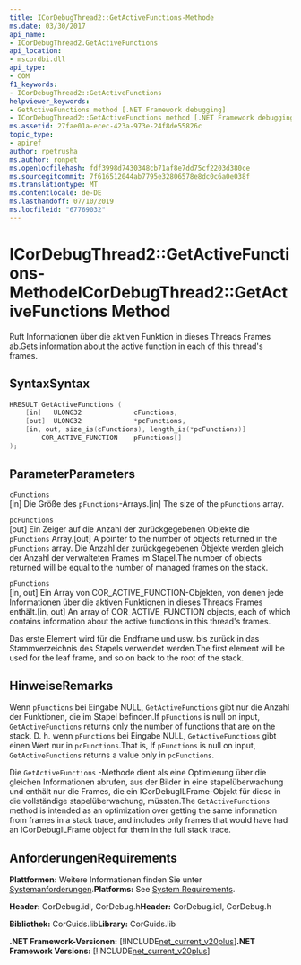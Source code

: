 ```yaml
---
title: ICorDebugThread2::GetActiveFunctions-Methode
ms.date: 03/30/2017
api_name:
- ICorDebugThread2.GetActiveFunctions
api_location:
- mscordbi.dll
api_type:
- COM
f1_keywords:
- ICorDebugThread2::GetActiveFunctions
helpviewer_keywords:
- GetActiveFunctions method [.NET Framework debugging]
- ICorDebugThread2::GetActiveFunctions method [.NET Framework debugging]
ms.assetid: 27fae01a-ecec-423a-973e-24f8de55826c
topic_type:
- apiref
author: rpetrusha
ms.author: ronpet
ms.openlocfilehash: fdf3998d7430348cb71af8e7dd75cf2203d380ce
ms.sourcegitcommit: 7f616512044ab7795e32806578e8dc0c6a0e038f
ms.translationtype: MT
ms.contentlocale: de-DE
ms.lasthandoff: 07/10/2019
ms.locfileid: "67769032"
---
```

# <a name="icordebugthread2getactivefunctions-method"></a><span data-ttu-id="3ac71-102">ICorDebugThread2::GetActiveFunctions-Methode</span><span class="sxs-lookup"><span data-stu-id="3ac71-102">ICorDebugThread2::GetActiveFunctions Method</span></span>
<span data-ttu-id="3ac71-103">Ruft Informationen über die aktiven Funktion in dieses Threads Frames ab.</span><span class="sxs-lookup"><span data-stu-id="3ac71-103">Gets information about the active function in each of this thread's frames.</span></span>  
  
## <a name="syntax"></a><span data-ttu-id="3ac71-104">Syntax</span><span class="sxs-lookup"><span data-stu-id="3ac71-104">Syntax</span></span>  
  
```cpp  
HRESULT GetActiveFunctions (  
    [in]   ULONG32             cFunctions,  
    [out]  ULONG32             *pcFunctions,  
    [in, out, size_is(cFunctions), length_is(*pcFunctions)]  
        COR_ACTIVE_FUNCTION    pFunctions[]  
);  
```  
  
## <a name="parameters"></a><span data-ttu-id="3ac71-105">Parameter</span><span class="sxs-lookup"><span data-stu-id="3ac71-105">Parameters</span></span>  
 `cFunctions`  
 <span data-ttu-id="3ac71-106">[in] Die Größe des `pFunctions`-Arrays.</span><span class="sxs-lookup"><span data-stu-id="3ac71-106">[in] The size of the `pFunctions` array.</span></span>  
  
 `pcFunctions`  
 <span data-ttu-id="3ac71-107">[out] Ein Zeiger auf die Anzahl der zurückgegebenen Objekte die `pFunctions` Array.</span><span class="sxs-lookup"><span data-stu-id="3ac71-107">[out] A pointer to the number of objects returned in the `pFunctions` array.</span></span> <span data-ttu-id="3ac71-108">Die Anzahl der zurückgegebenen Objekte werden gleich der Anzahl der verwalteten Frames im Stapel.</span><span class="sxs-lookup"><span data-stu-id="3ac71-108">The number of objects returned will be equal to the number of managed frames on the stack.</span></span>  
  
 `pFunctions`  
 <span data-ttu-id="3ac71-109">[in, out] Ein Array von COR_ACTIVE_FUNCTION-Objekten, von denen jede Informationen über die aktiven Funktionen in dieses Threads Frames enthält.</span><span class="sxs-lookup"><span data-stu-id="3ac71-109">[in, out] An array of COR_ACTIVE_FUNCTION objects, each of which contains information about the active functions in this thread's frames.</span></span>  
  
 <span data-ttu-id="3ac71-110">Das erste Element wird für die Endframe und usw. bis zurück in das Stammverzeichnis des Stapels verwendet werden.</span><span class="sxs-lookup"><span data-stu-id="3ac71-110">The first element will be used for the leaf frame, and so on back to the root of the stack.</span></span>  
  
## <a name="remarks"></a><span data-ttu-id="3ac71-111">Hinweise</span><span class="sxs-lookup"><span data-stu-id="3ac71-111">Remarks</span></span>  
 <span data-ttu-id="3ac71-112">Wenn `pFunctions` bei Eingabe NULL, `GetActiveFunctions` gibt nur die Anzahl der Funktionen, die im Stapel befinden.</span><span class="sxs-lookup"><span data-stu-id="3ac71-112">If `pFunctions` is null on input, `GetActiveFunctions` returns only the number of functions that are on the stack.</span></span> <span data-ttu-id="3ac71-113">D. h. wenn `pFunctions` bei Eingabe NULL, `GetActiveFunctions` gibt einen Wert nur in `pcFunctions`.</span><span class="sxs-lookup"><span data-stu-id="3ac71-113">That is, If `pFunctions` is null on input, `GetActiveFunctions` returns a value only in `pcFunctions`.</span></span>  
  
 <span data-ttu-id="3ac71-114">Die `GetActiveFunctions` -Methode dient als eine Optimierung über die gleichen Informationen abrufen, aus der Bilder in eine stapelüberwachung und enthält nur die Frames, die ein ICorDebugILFrame-Objekt für diese in die vollständige stapelüberwachung, müssten.</span><span class="sxs-lookup"><span data-stu-id="3ac71-114">The `GetActiveFunctions` method is intended as an optimization over getting the same information from frames in a stack trace, and includes only frames that would have had an ICorDebugILFrame object for them in the full stack trace.</span></span>  
  
## <a name="requirements"></a><span data-ttu-id="3ac71-115">Anforderungen</span><span class="sxs-lookup"><span data-stu-id="3ac71-115">Requirements</span></span>  
 <span data-ttu-id="3ac71-116">**Plattformen:** Weitere Informationen finden Sie unter [Systemanforderungen](../../../../docs/framework/get-started/system-requirements.md).</span><span class="sxs-lookup"><span data-stu-id="3ac71-116">**Platforms:** See [System Requirements](../../../../docs/framework/get-started/system-requirements.md).</span></span>  
  
 <span data-ttu-id="3ac71-117">**Header:** CorDebug.idl, CorDebug.h</span><span class="sxs-lookup"><span data-stu-id="3ac71-117">**Header:** CorDebug.idl, CorDebug.h</span></span>  
  
 <span data-ttu-id="3ac71-118">**Bibliothek:** CorGuids.lib</span><span class="sxs-lookup"><span data-stu-id="3ac71-118">**Library:** CorGuids.lib</span></span>  
  
 <span data-ttu-id="3ac71-119">**.NET Framework-Versionen:** [!INCLUDE[net_current_v20plus](../../../../includes/net-current-v20plus-md.md)]</span><span class="sxs-lookup"><span data-stu-id="3ac71-119">**.NET Framework Versions:** [!INCLUDE[net_current_v20plus](../../../../includes/net-current-v20plus-md.md)]</span></span>
